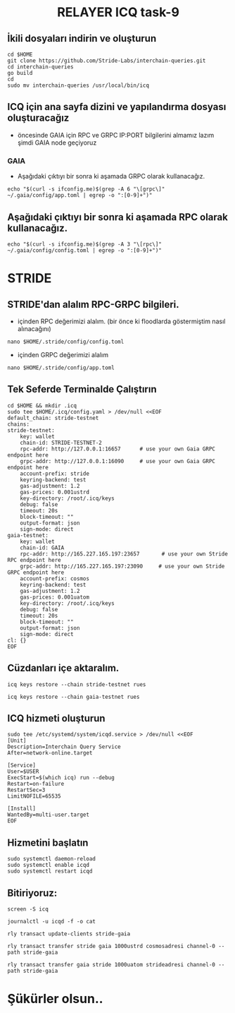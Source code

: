 
<h1 align="center"> RELAYER ICQ task-9</h1>


## İkili dosyaları indirin ve oluşturun
```
cd $HOME
git clone https://github.com/Stride-Labs/interchain-queries.git
cd interchain-queries
go build
cd
sudo mv interchain-queries /usr/local/bin/icq
```

## ICQ için ana sayfa dizini ve yapılandırma dosyası oluşturacağız

* öncesinde GAIA için RPC ve GRPC IP:PORT bilgilerini almamız lazım şimdi GAIA node geçiyoruz

### GAIA

* Aşağıdaki çıktıyı bir sonra ki aşamada GRPC olarak kullanacağız.
```
echo "$(curl -s ifconfig.me)$(grep -A 6 "\[grpc\]" ~/.gaia/config/app.toml | egrep -o ":[0-9]+")"
```
## Aşağıdaki çıktıyı bir sonra ki aşamada RPC olarak kullanacağız.
```
echo "$(curl -s ifconfig.me)$(grep -A 3 "\[rpc\]" ~/.gaia/config/config.toml | egrep -o ":[0-9]+")"
```

# STRIDE

## STRIDE'dan alalım RPC-GRPC bilgileri.

* içinden RPC değerimizi alalım. (bir önce ki floodlarda göstermiştim nasıl alınacağını)
```
nano $HOME/.stride/config/config.toml
```
* içinden GRPC değerimizi alalım 
```
nano $HOME/.stride/config/app.toml
```

## Tek Seferde Terminalde Çalıştırın
```
cd $HOME && mkdir .icq
sudo tee $HOME/.icq/config.yaml > /dev/null <<EOF
default_chain: stride-testnet
chains:
stride-testnet:
    key: wallet
    chain-id: STRIDE-TESTNET-2
    rpc-addr: http://127.0.0.1:16657      # use your own Gaia GRPC endpoint here
    grpc-addr: http://127.0.0.1:16090     # use your own Gaia GRPC endpoint here
    account-prefix: stride
    keyring-backend: test
    gas-adjustment: 1.2
    gas-prices: 0.001ustrd
    key-directory: /root/.icq/keys
    debug: false
    timeout: 20s
    block-timeout: ""
    output-format: json
    sign-mode: direct
gaia-testnet:
    key: wallet
    chain-id: GAIA
    rpc-addr: http://165.227.165.197:23657       # use your own Stride RPC endpoint here
    grpc-addr: http://165.227.165.197:23090     # use your own Stride GRPC endpoint here
    account-prefix: cosmos
    keyring-backend: test
    gas-adjustment: 1.2
    gas-prices: 0.001uatom
    key-directory: /root/.icq/keys
    debug: false
    timeout: 20s
    block-timeout: ""
    output-format: json
    sign-mode: direct
cl: {}
EOF
```

## Cüzdanları içe aktaralım.
```
icq keys restore --chain stride-testnet rues
```
```
icq keys restore --chain gaia-testnet rues
```

## ICQ hizmeti oluşturun
```
sudo tee /etc/systemd/system/icqd.service > /dev/null <<EOF
[Unit]
Description=Interchain Query Service
After=network-online.target

[Service]
User=$USER
ExecStart=$(which icq) run --debug
Restart=on-failure
RestartSec=3
LimitNOFILE=65535

[Install]
WantedBy=multi-user.target
EOF
```
## Hizmetini başlatın
```
sudo systemctl daemon-reload
sudo systemctl enable icqd
sudo systemctl restart icqd
```

## Bitiriyoruz:
```
screen -S icq
```
```
journalctl -u icqd -f -o cat
```
```
rly transact update-clients stride-gaia
```
```
rly transact transfer stride gaia 1000ustrd cosmosadresi channel-0 --path stride-gaia
```
```
rly transact transfer gaia stride 1000uatom strideadresi channel-0 --path stride-gaia
```

# Şükürler olsun..








